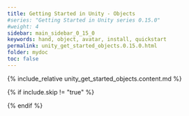 ```yaml
---
title: Getting Started in Unity - Objects
#series: "Getting Started in Unity series 0.15.0"
#weight: 4
sidebar: main_sidebar_0_15_0
keywords: hand, object, avatar, install, quickstart
permalink: unity_get_started_objects.0.15.0.html
folder: mydoc
toc: false
---
```


{% include_relative unity_get_started_objects.content.md %}

{% if include.skip != "true" %}
<!--{% include custom/series_acme_next.html %}-->
{% endif %}